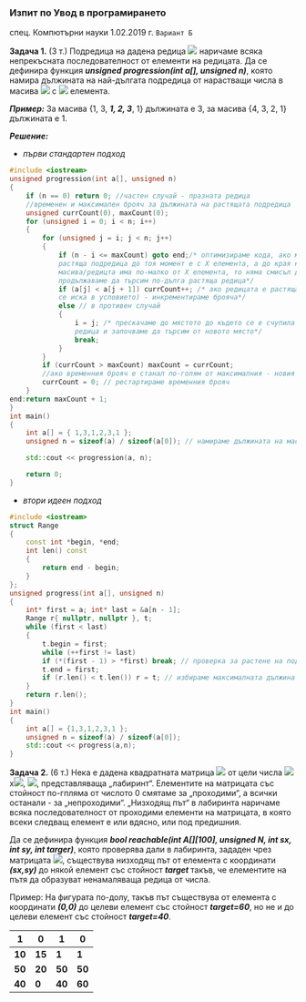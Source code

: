 ### Изпит по Увод в програмирането
спец. Компютърни науки 1.02.2019 г. `Вариант Б`

**Задача 1.** (3 т.) Подредица на дадена редица <img src="https://latex.codecogs.com/svg.latex?\Large&space;a"> наричаме всяка непрекъсната последователност от елементи на редицата. Да се дефинира функция ***unsigned progression(int a[], unsigned n)***, която намира дължината на най-дългата подредица от нарастващи числа в масива <img src="https://latex.codecogs.com/svg.latex?\Large&space;a"> с <img src="https://latex.codecogs.com/svg.latex?\Large&space;n"> елемента.

***Пример:*** За масива {1, 3, ***1, 2, 3***, 1} дължината е 3, за масива {4, 3, 2, 1} дължината е 1.

***Решение:***
- *първи стандартен подход*
````cpp
#include <iostream>
unsigned progression(int a[], unsigned n)
{
	if (n == 0) return 0; //частен случай - празната редица
	//временен и максимален брояч за дължината на растящата подредица
	unsigned currCount(0), maxCount(0);	
	for (unsigned i = 0; i < n; i++)
	{
		for (unsigned j = i; j < n; j++)
		{
			if (n - i <= maxCount) goto end;/* оптимизираме кода, ако максималната 
			растяща подредица до тоя момент е с X елемента, а до края на 
			масива/редицта има по-малко от X елемента, то няма смисъл да 
			продължаваме да търсим по-дълга растяща редица*/
			if (a[j] < a[j + 1]) currCount++; /* ако редицата е растяща (както 
			се иска в условието) - инкрементираме брояча*/
			else // в противен случай
			{
				i = j; /* прескачаме до мястото до където се е счупила растящата 
				редица и започваме да търсим от новото място*/
				break;
			}
		}
		if (currCount > maxCount) maxCount = currCount;
		//ако временния брояч е станал по-голям от максималния - новия максимален става временния
		currCount = 0; // рестартираме временния брояч
	}
end:return maxCount + 1;
}
int main()
{
	int a[] = { 1,3,1,2,3,1 };
	unsigned n = sizeof(a) / sizeof(a[0]); // намираме дължината на масива

	std::cout << progression(a, n);

	return 0;
}
````
- *втори идеен подход*
````cpp
#include <iostream>
struct Range
{
	const int *begin, *end;
	int len() const
	{
		return end - begin;
	}
};
unsigned progress(int a[], unsigned n)
{
	int* first = a; int* last = &a[n - 1];
	Range r{ nullptr, nullptr }, t;
	while (first < last)
	{
		t.begin = first;
		while (++first != last)
		if (*(first - 1) > *first) break; // проверка за растене на подредицата чрез поинтъри
		t.end = first;
		if (r.len() < t.len()) r = t; // избираме максималната дължина
	}
	return r.len();
}
int main()
{
	int a[] = {1,3,1,2,3,1 };
	unsigned n = sizeof(a) / sizeof(a[0]);	
	std::cout << progress(a,n);
}
````
**Задача 2.** (6 т.) Нека е дадена квадратната матрица <img src="https://latex.codecogs.com/svg.latex?\Large&space;A"> от цели числа <img src="https://latex.codecogs.com/svg.latex?\Large&space;\mathbb{N}">x<img src="https://latex.codecogs.com/svg.latex?\Large&space;\mathbb{N}">, <img src="https://latex.codecogs.com/svg.latex?\Large&space;0\leq\mathbb{N}\leq{100}">, представляваща „лабиринт“. Елементите на матрицата със стойност по-гпляма от числото 0 смятаме за „проходими“, а всички останали - за „непроходими“. „Низходящ път“ в лабиринта наричаме всяка последователност от проходими елементи на матрицата, в която всеки следващ елемент е или вдясно, или под предишния.

Да се дефинира функция ***bool reachable(int A[][100], unsigned N, int sx, int sy, int targer)***, която проверява дали в лабиринта, зададен чрез матрицата <img src="https://latex.codecogs.com/svg.latex?\Large&space;A">, съществува низходящ път от елемента с координати ***(sx,sy)*** до някой елемент със стойност ***target*** такъв, че елементите на пътя да образуват ненамаляваща редица от числа.

Пример: На фигурата по-долу, такъв път съществува от елемента с координати ***(0,0)*** до целеви елемент със стойност ***target=60***, но не и до целеви елемент със стойност ***target=40***.

1|0|1|0
---- | ---- | ---- | ----
**10**|**15**|**1**|**1**
**50**|**20**|**50**|**50**
**40**|**0**|**40**|**60**
